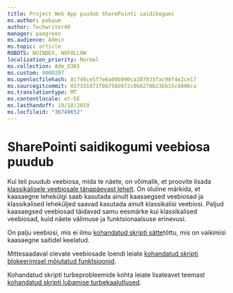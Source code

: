 ```yaml
---
title: Project Web App puudub SharePointi saidikogumi
ms.author: pebaum
author: Techwriter40
manager: pamgreen
ms.audience: Admin
ms.topic: article
ROBOTS: NOINDEX, NOFOLLOW
localization_priority: Normal
ms.collection: Adm_O365
ms.custom: 9000207
ms.openlocfilehash: 8c749ce5f7e6a00b990ca387833fac90f4e2ce17
ms.sourcegitcommit: 037331d71f06750d972c0b6278b23bb15c4806ca
ms.translationtype: MT
ms.contentlocale: et-EE
ms.lasthandoff: 10/18/2019
ms.locfileid: "36749652"
---
```

# <a name="missing-web-part-in-sharepoint-site-collection"></a>SharePointi saidikogumi veebiosa puudub

Kui teil puudub veebiosa, mida te näete, on võimalik, et proovite lisada [klassikalisele veebiosale tänapäevast lehelt](https://support.office.com/article/classic-and-modern-web-part-experiences-3fdae6c3-8fc1-49ab-8708-8c104b882e64). On oluline märkida, et kaasaegne lehekülgi saab kasutada ainult kaasaegsed veebiosad ja klassikalised leheküljed saavad kasutada ainult klassikalisi veebiosi. Paljud kaasaegsed veebiosad täidavad samu eesmärke kui klassikalised veebiosad, kuid näete välimuse ja funktsionaalsuse erinevusi.

On palju veebiosi, mis ei ilmu [kohandatud skripti sätte](https://docs.microsoft.com/sharepoint/allow-or-prevent-custom-script)tõttu, mis on vaikimisi kaasaegne saitidel keelatud. 

Mittesaadaval olevate veebiosade loendi leiate [kohandatud skripti blokeerimisel mõjutatud funktsioonid](https://docs.microsoft.com/sharepoint/allow-or-prevent-custom-script#features-affected-when-custom-script-is-blocked).

 Kohandatud skripti turbeprobleemide kohta leiate lisateavet teemast [kohandatud skripti lubamise turbekaalutlused](https://docs.microsoft.com/sharepoint/security-considerations-of-allowing-custom-script).
